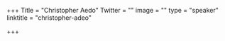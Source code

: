 +++
Title = "Christopher Aedo"
Twitter = ""
image = ""
type = "speaker"
linktitle = "christopher-adeo"

+++


